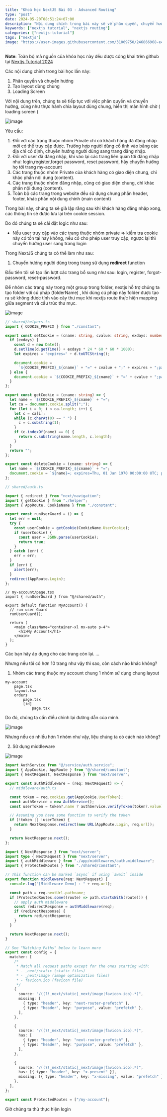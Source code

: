 ```yaml
---
title: "Khoá học NextJS Bài 03 - Advanced Routing"
type: "post"
date: 2024-05-20T08:51:24+07:00
description: "Nội dung chính trong bài này sẽ về phân quyền, chuyển hướng, layout, loading screen"
keywords: ["nextjs tutorial", "nextjs routing"]
categories: ["nextjs-tutorial"]
tags: ["nextjs"]
image: "https://user-images.githubusercontent.com/31009750/246866968-e42afc31-8eea-44e8-ba86-629918f50401.png"
---
```


**Note**: Toàn bộ mã nguồn của khóa học này đều được công khai trên github tại [Nextjs Tutorial 2024](https://github.com/nextjsvietnam/nextjs-tutorial-2024/tree/tutorial/lession-03)

Các nội dung chính trong bài học lần này:

1. Phân quyền và chuyển hướng
2. Tạo layout dùng chung
3. Loading Screen

Với nội dung trên, chúng ta sẽ tiếp tục với việc phân quyền và chuyển hướng, cũng như thực hành chia layout dùng chung, hiển thị màn hình chờ ( loading screen )

![image](https://gist.github.com/assets/31009750/5504676f-fb7b-46b1-aba6-3d3b8a9cd794)

Yêu cầu:

1. Đối với các trang thuộc nhóm Private chỉ có khách hàng đã đăng nhập mới có thể truy cập được.
   Trường hợp người dùng cố tình vào bằng các địa chỉ cố định, chuyển hướng người dùng sang trang đăng nhập.
2. Đối với user đã đăng nhập, khi vào lại các trang liên quan tới đăng nhập như: login,register,forget password, reset password, hãy chuyển hướng họ tới trang my-account
3. Các trang thuộc nhóm Private của khách hàng có giao diện chung, chỉ khác phần nội dung (content).
4. Các trang thuộc nhóm đăng nhập, cũng có giao diện chung, chỉ khác phần nội dung (content).
5. Toàn bộ các trang trong website đều sử dụng chung phần header, footer, khác phần nội dung chính (main content)

Trong bài này, chúng ta sẽ giả lập rằng sau khi khách hàng đăng nhập xong, các thông tin sẽ được lưu lại trên cookie session.

Do đó chúng ta sẽ cài đặt logic như sau:

- Nếu user truy cập vào các trang thuộc nhóm private => kiểm tra cookie này có tồn tại hay không, nếu có cho phép user truy cập, ngược lại thì chuyển hướng user sang trang login

Trong NextJS chúng ta có thể làm như sau:

1. Chuyển hướng người dùng trong trang sử dụng **redirect** function

Đầu tiên tôi sẽ tạo lần lượt các trang bổ sung như sau: login, register, forgot-password, reset-password.

Để nhóm các trang này trong một group trong folder, nextjs hỗ trợ chúng ta tạo folder với cú pháp (folderName) , khi dùng cú pháp này folder được tạo ra sẽ không được tính vào cây thư mục khi nextjs route thực hiện mapping giữa segment và cấu trúc thư mục.

![image](https://gist.github.com/assets/31009750/a5eaef32-cef7-4c06-8701-517abc4921be)

```ts
// shared/helpers.ts
import { COOKIE_PREFIX } from "./constant";

export const setCookie = (cname: string, cvalue: string, exdays: number) => {
  if (exdays) {
    const d = new Date();
    d.setTime(d.getTime() + exdays * 24 * 60 * 60 * 1000);
    let expires = "expires=" + d.toUTCString();

    document.cookie =
      `${COOKIE_PREFIX}_${cname}` + "=" + cvalue + ";" + expires + ";path=/";
  } else {
    document.cookie = `${COOKIE_PREFIX}_${cname}` + "=" + cvalue + ";path=/";
  }
};

export const getCookie = (cname: string) => {
  let name = `${COOKIE_PREFIX}_${cname}` + "=";
  let ca = document.cookie.split(";");
  for (let i = 0; i < ca.length; i++) {
    let c = ca[i];
    while (c.charAt(0) == " ") {
      c = c.substring(1);
    }
    if (c.indexOf(name) == 0) {
      return c.substring(name.length, c.length);
    }
  }
  return "";
};

export const deleteCookie = (cname: string) => {
  let name = `${COOKIE_PREFIX}_${cname}` + "=";
  document.cookie = `${name}=; expires=Thu, 01 Jan 1970 00:00:00 UTC; path=/;`;
};
```

```ts
// shared/auth.ts

import { redirect } from "next/navigation";
import { getCookie } from "./helper";
import { AppRoute, CookieName } from "./constant";

export const runUserGuard = () => {
  let err = null;
  try {
    const userCookie = getCookie(CookieName.UserCookie);
    if (userCookie) {
      const user = JSON.parse(userCookie);
      return true;
    }
  } catch (err) {
    err = err;
  }
  if (err) {
    alert(err);
  }
  redirect(AppRoute.Login);
};
```

```tsx
// my-account/page.tsx
import { runUserGuard } from "@/shared/auth";

export default function MyAccount() {
  // run user Guard
  runUserGuard();

  return (
    <main className="container-xl mx-auto p-4">
      <h1>My Account</h1>
    </main>
  );
}
```

Các bạn hãy áp dụng cho các trang còn lại.
...

Nhưng nếu tôi có hơn 10 trang như vậy thì sao, còn cách nào khác không?

1. Nhóm các trang thuộc my account chung 1 nhóm sử dụng chung layout

```
my-account
    page.tsx
    layout.tsx
    orders
        page.tsx
        [id]
            page.tsx
```

Do đó, chúng ta cần điều chỉnh lại đường dẫn của mình.

![image](https://gist.github.com/assets/31009750/bbc6c22e-68d4-4407-a4c9-587528ca0c2a)

Nhưng nếu có nhiều hơn 1 nhóm như vậy, liệu chúng ta có cách nào không?

2. Sử dụng middleware

![image](https://gist.github.com/assets/31009750/b4dda3c1-5497-425f-9da4-b1b478597a6f)

```ts
import AuthService from "@/service/auth.service";
import { AppCookie, AppRoute } from "@/shared/constant";
import { NextRequest, NextResponse } from "next/server";

export const authMiddleware = (req: NextRequest) => {
  // middleware/auth.ts

  const token = req.cookies.get(AppCookie.UserToken);
  const authService = new AuthService();
  const userToken = token?.name ? authService.verifyToken(token?.value) : null;

  // Assuming you have some function to verify the token
  if (!token || !userToken) {
    return NextResponse.redirect(new URL(AppRoute.Login, req.url));
  }

  return NextResponse.next();
};
```

```ts
import { NextResponse } from "next/server";
import type { NextRequest } from "next/server";
import { authMiddleware } from "./app/middlewares/auth.middleware";
import { ProtectedRoutes } from "./shared/constant";

// This function can be marked `async` if using `await` inside
export function middleware(req: NextRequest) {
  console.log("[Middleware Demo] : " + req.url);

  const path = req.nextUrl.pathname;
  if (ProtectedRoutes.some((route) => path.startsWith(route))) {
    // apply auth middleware
    const redirectResponse = authMiddleware(req);
    if (redirectResponse) {
      return redirectResponse;
    }
  }

  return NextResponse.next();
}

// See "Matching Paths" below to learn more
export const config = {
  matcher: [
    /*
     * Match all request paths except for the ones starting with:
     * - _next/static (static files)
     * - _next/image (image optimization files)
     * - favicon.ico (favicon file)
     */
    {
      source: "/((?!_next/static|_next/image|favicon.ico).*)",
      missing: [
        { type: "header", key: "next-router-prefetch" },
        { type: "header", key: "purpose", value: "prefetch" },
      ],
    },

    {
      source: "/((?!_next/static|_next/image|favicon.ico).*)",
      has: [
        { type: "header", key: "next-router-prefetch" },
        { type: "header", key: "purpose", value: "prefetch" },
      ],
    },

    {
      source: "/((?!_next/static|_next/image|favicon.ico).*)",
      has: [{ type: "header", key: "x-present" }],
      missing: [{ type: "header", key: "x-missing", value: "prefetch" }],
    },
  ],
};
```

```ts
export const ProtectedRoutes = ["/my-account"];
```

Giờ chúng ta thử thực hiện login
